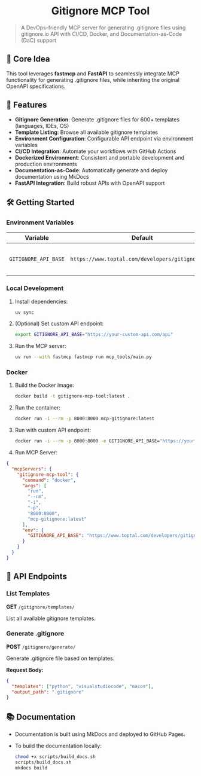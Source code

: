 <div align="center">

  <h1> Gitignore MCP Tool </h1>

</div>

> A DevOps-friendly MCP server for generating .gitignore files using gitignore.io API with CI/CD, Docker, and Documentation-as-Code (DaC) support

## 🚀 Core Idea

This tool leverages **fastmcp** and **FastAPI** to seamlessly integrate MCP functionality for generating .gitignore files, while inheriting the original OpenAPI specifications.

## 🌟 Features

- **Gitignore Generation**: Generate .gitignore files for 600+ templates (languages, IDEs, OS)
- **Template Listing**: Browse all available gitignore templates
- **Environment Configuration**: Configurable API endpoint via environment variables
- **CI/CD Integration**: Automate your workflows with GitHub Actions
- **Dockerized Environment**: Consistent and portable development and production environments
- **Documentation-as-Code**: Automatically generate and deploy documentation using MkDocs
- **FastAPI Integration**: Build robust APIs with OpenAPI support

## 🛠️ Getting Started

### Environment Variables

| Variable | Default | Description |
|----------|---------|-------------|
| `GITIGNORE_API_BASE` | `https://www.toptal.com/developers/gitignore/api` | Base URL for gitignore.io API |

### Local Development

1. Install dependencies:
   ```bash
   uv sync
   ```

2. (Optional) Set custom API endpoint:
   ```bash
   export GITIGNORE_API_BASE="https://your-custom-api.com/api"
   ```

3. Run the MCP server:
   ```bash
   uv run --with fastmcp fastmcp run mcp_tools/main.py
   ```

### Docker

1. Build the Docker image:
   ```bash
   docker build -t gitignore-mcp-tool:latest .
   ```

2. Run the container:
   ```bash
   docker run -i --rm -p 8000:8000 mcp-gitignore:latest
   ```

3. Run with custom API endpoint:
   ```bash
   docker run -i --rm -p 8000:8000 -e GITIGNORE_API_BASE="https://your-custom-api.com/api" mcp-gitignore:latest
   ```

4. Run MCP Server:
  ```json
  {
    "mcpServers": {
      "gitignore-mcp-tool": {
        "command": "docker",
        "args": [
          "run",
          "--rm",
          "-i",
          "-p",
          "8000:8000",
          "mcp-gitignore:latest"
        ],
        "env": {
          "GITIGNORE_API_BASE": "https://www.toptal.com/developers/gitignore/api"
        }
      }
    }
  }
  ```

## 🎯 API Endpoints

### List Templates
**GET** `/gitignore/templates/`

List all available gitignore templates.

### Generate .gitignore
**POST** `/gitignore/generate/`

Generate .gitignore file based on templates.

**Request Body:**
```json
{
  "templates": ["python", "visualstudiocode", "macos"],
  "output_path": ".gitignore"
}
```

## 📚 Documentation

- Documentation is built using MkDocs and deployed to GitHub Pages.
- To build the documentation locally:
  
  ```bash
  chmod +x scripts/build_docs.sh
  scripts/build_docs.sh
  mkdocs build
  ```
